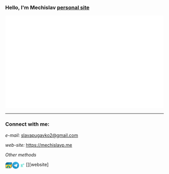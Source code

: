 ### Hello, I'm Mechislav [personal site](https://pugavkomm.github.io/#/)

![image](https://github.com/Pugavkomm/Pugavkomm-github-stats/blob/master/generated/languages.svg) 


---
### Connect with me:
_e-mail:_ [slavapugavko2@gmail.com]

_web-site:_ https://mechislavp.me

_Other methods_

[<img align="left" alt="pugavkomm.github.io/#/" width="22px" src="icons/site.png" />][website]
[<img align="left" alt="gmail.com" width="22px" src="icons/Telegram.png" />][telegram]
[<img align="left" alt="gmail.com" width="22px" src="icons/rg.png" />][resgate]




[slavapugavko2@gmail.com]: slavapugavko2@gmail.com
[telegram]: https://t.me/Mechislav
[resgate]: https://www.researchgate.net/profile/Mechislav-Pugavko
